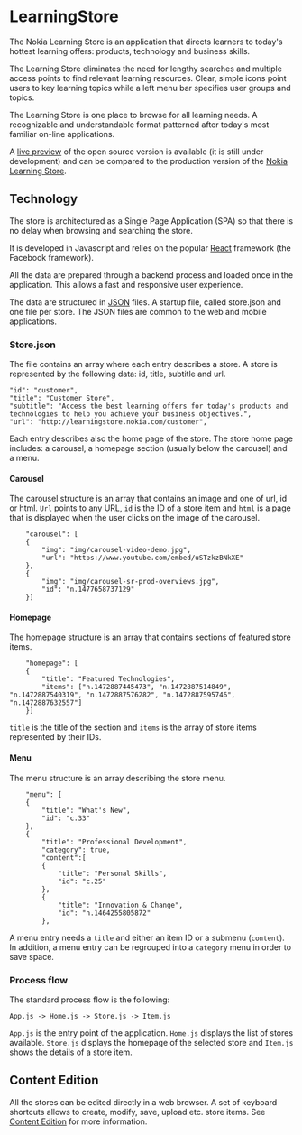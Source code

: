 # LearningStore
The Nokia Learning Store is an application that directs learners to today's hottest learning offers: products, technology and business skills.

The Learning Store eliminates the need for lengthy searches and multiple access points to find relevant learning resources. Clear, simple icons point users to key learning topics while a left menu bar specifies user groups and topics.

The Learning Store is one place to browse for all learning needs. A recognizable and understandable format patterned after today's most familiar on-line applications.

A [live preview](https://nokia.github.io/LearningStore/ "The Open Source Learning Store") of the open source version is available (it is still under development) and can be compared to the production version of the [Nokia Learning Store](http://learningstore.nokia.com). 

## Technology
The store is architectured as a Single Page Application (SPA) so that there is no delay when browsing and searching the store.

It is developed in Javascript and relies on the popular [React](https://facebook.github.io/react/ "React") framework (the Facebook framework).

All the data are prepared through a backend process and loaded once in the application. This allows a fast and responsive user experience.

The data are structured in [JSON](https://en.wikipedia.org/wiki/JSON) files. A startup file, called store.json and one file per store. The JSON files are common to the web and mobile applications.

### Store.json
The file contains an array where each entry describes a store. A store is represented by the following data: id, title, subtitle and url.

    "id": "customer",
    "title": "Customer Store",
    "subtitle": "Access the best learning offers for today's products and technologies to help you achieve your business objectives.",
    "url": "http://learningstore.nokia.com/customer",

Each entry describes also the home page of the store. The store home page includes: a carousel, a homepage section (usually below the carousel) and a menu. 

#### Carousel
The carousel structure is an array that contains an image and one of url, id or html. `Url` points to any URL, `id` is the ID of a store item and `html` is a page that is displayed when the user clicks on the image of the carousel.

        "carousel": [
        {
            "img": "img/carousel-video-demo.jpg",
            "url": "https://www.youtube.com/embed/uSTzkzBNkXE"
        },
        {
            "img": "img/carousel-sr-prod-overviews.jpg",
            "id": "n.1477658737129"
        }]

#### Homepage
The homepage structure is an array that contains sections of featured store items.

        "homepage": [
        {
            "title": "Featured Technologies",
            "items": ["n.1472887445473", "n.1472887514849", "n.1472887540319", "n.1472887576282", "n.1472887595746", "n.1472887632557"]
        }]

`title` is the title of the section and `items` is the array of store items represented by their IDs.

#### Menu
The menu structure is an array describing the store menu.

        "menu": [
        {
            "title": "What's New",
            "id": "c.33"
        },
        {
            "title": "Professional Development",
            "category": true,
            "content":[
            {
                "title": "Personal Skills",
                "id": "c.25"
            },
            {
                "title": "Innovation & Change",
                "id": "n.1464255805872"
            },

A menu entry needs a `title` and either an item ID or a submenu (`content`). In addition, a menu entry can be regrouped into a `category` menu in order to save space.

### Process flow
The standard process flow is the following:


    App.js -> Home.js -> Store.js -> Item.js

`App.js` is the entry point of the application. `Home.js` displays the list of stores available. `Store.js` displays the homepage of the selected store and `Item.js` shows the details of a store item.

## Content Edition

All the stores can be edited directly in a web browser. A set of keyboard shortcuts allows to create, modify, save, upload etc. store items. See [Content Edition](web/EDITION.md "Content Edition") for more information.

